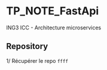 # TP_NOTE_FastApi
ING3 ICC - Architecture microservices 

## Repository

1/ Récupérer le repo
```ffff```

